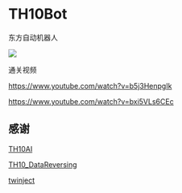 # TH10Bot

东方自动机器人

![](https://github.com/GiriMind/TH10Bot/raw/master/1.png)

通关视频

https://www.youtube.com/watch?v=b5j3HenpgIk

https://www.youtube.com/watch?v=bxi5VLs6CEc

## 感谢

[TH10AI](https://github.com/Infinideastudio/TH10AI)

[TH10_DataReversing](https://github.com/binvec/TH10_DataReversing)

[twinject](https://github.com/Netdex/twinject)
